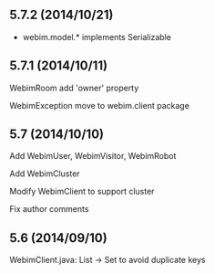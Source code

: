
5.7.2 (2014/10/21)
----------------
* webim.model.* implements Serializable 


5.7.1 (2014/10/11)
----------------

WebimRoom add 'owner' property

WebimException move to webim.client package


5.7 (2014/10/10)
----------------

Add WebimUser, WebimVisitor, WebimRobot

Add WebimCluster

Modify WebimClient to support cluster

Fix author comments


5.6 (2014/09/10)
--------------------

WebimClient.java: List<String> -> Set<String> to avoid duplicate keys

